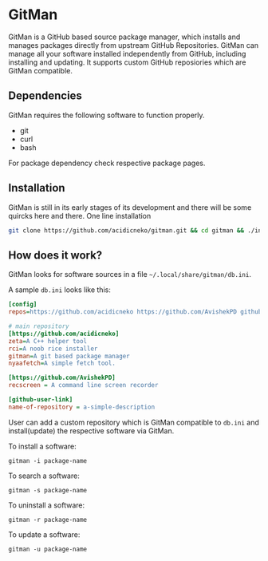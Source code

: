 # GitMan
GitMan is a GitHub based source package manager, which installs and manages packages directly from upstream GitHub Repositories.
GitMan can manage all your software installed independently from GitHub, including installing and updating.
It supports custom GitHub reposiories which are GitMan compatible.

## Dependencies
GitMan requires the following software to function properly.
- git
- curl
- bash

For package dependency check respective package pages.

## Installation
GitMan is still in its early stages of its development and there will be some quircks here and there.
One line installation

```sh
git clone https://github.com/acidicneko/gitman.git && cd gitman && ./install.sh
```

## How does it work?
GitMan looks for software sources in a file `~/.local/share/gitman/db.ini`.

A sample `db.ini` looks like this:
```ini
[config]
repos=https://github.com/acidicneko https://github.com/AvishekPD github-user-link

# main repository
[https://github.com/acidicneko]
zeta=A C++ helper tool
rci=A noob rice installer
gitman=A git based package manager
nyaafetch=A simple fetch tool.

[https://github.com/AvishekPD]
recscreen = A command line screen recorder

[github-user-link]
name-of-repository = a-simple-description
```
User can add a custom repository which is GitMan compatible to `db.ini` and install(update) the respective software via GitMan.

To install a software:
```
gitman -i package-name
```
To search a software:
```
gitman -s package-name
```
To uninstall a software:
```
gitman -r package-name
```
To update a software:
```
gitman -u package-name
```
